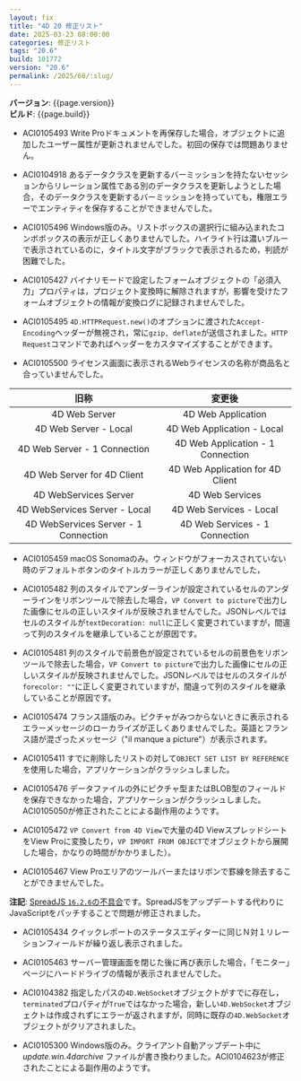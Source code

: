 ```yaml
---
layout: fix
title: "4D 20 修正リスト"
date: 2025-03-23 08:00:00
categories: 修正リスト
tags: "20.6"
build: 101772
version: "20.6"
permalink: /2025/66/:slug/
---
```


**バージョン**: {{page.version}}  
**ビルド**: {{page.build}} 

* ACI0105493 Write Proドキュメントを再保存した場合，オブジェクトに追加したユーザー属性が更新されませんでした。初回の保存では問題ありません。

* ACI0104918 あるデータクラスを更新するバーミッションを持たないセッションからリレーション属性である別のデータクラスを更新しようとした場合，そのデータクラスを更新するバーミッションを持っていても，権限エラーでエンティティを保存することができませんでした。

* ACI0105496 Windows版のみ。リストボックスの選択行に組み込まれたコンボボックスの表示が正しくありませんでした。ハイライト行は濃いブルーで表示されているのに，タイトル文字がブラックで表示されるため，判読が困難でした。

* ACI0105427 バイナリモードで設定したフォームオブジェクトの「必須入力」プロパティは，プロジェクト変換時に解除されますが，影響を受けたフォームオブジェクトの情報が変換ログに記録されませんでした。

* ACI0105495 `4D.HTTPRequest.new()`のオプションに渡された`Accept-Encoding`ヘッダーが無視され，常に`gzip, deflate`が送信されました。`HTTP Request`コマンドであればヘッダーをカスタマイズすることができます。

* ACI0105500 ライセンス画面に表示されるWebライセンスの名称が商品名と合っていませんでした。

|旧称|変更後|
|:-:|:-:|
|4D Web Server|4D Web Application|
|4D Web Server - Local|4D Web Application - Local|
|4D Web Server - 1 Connection|4D Web Application - 1 Connection|
|4D Web Server for 4D Client|4D Web Application for 4D Client|
|4D WebServices Server|4D Web Services|
|4D WebServices Server - Local |4D Web Services - Local|
|4D WebServices Server - 1 Connection|4D Web Services - 1 Connection|

* ACI0105459 macOS Sonomaのみ。ウィンドウがフォーカスされていない時のデフォルトボタンのタイトルカラーが正しくありませんでした，

* ACI0105482 列のスタイルでアンダーラインが設定されているセルのアンダーラインをリボンツールで除去した場合，`VP Convert to picture`で出力した画像にセルの正しいスタイルが反映されませんでした。JSONレベルではセルのスタイルが`textDecoration: null`に正しく変更されていますが，間違って列のスタイルを継承していることが原因です。

* ACI0105481 列のスタイルで前景色が設定されているセルの前景色をリボンツールで除去した場合，`VP Convert to picture`で出力した画像にセルの正しいスタイルが反映されませんでした。JSONレベルではセルのスタイルが`forecolor: ""`に正しく変更されていますが，間違って列のスタイルを継承していることが原因です。

* ACI0105474 フランス語版のみ。ピクチャがみつからないときに表示されるエラーメッセージのローカライズが正しくありませんでした。英語とフランス語が混ざったメッセージ（"il manque a picture"）が表示されます。

* ACI0105411 すでに削除したリストの対して`OBJECT SET LIST BY REFERENCE`を使用した場合，アプリケーションがクラッシュしました。

* ACI0105476 データファイルの外にピクチャ型またはBLOB型のフィールドを保存できなかった場合，アプリケーションがクラッシュしました。ACI0105050が修正されたことによる副作用のようです。

* ACI0105472 `VP Convert from 4D View`で大量の4D ViewスプレッドシートをView Proに変換したり，`VP IMPORT FROM OBJECT`でオブジェクトから展開した場合，かなりの時間がかかりました）。

* ACI0105467 View Proエリアのツールバーまたはリボンで罫線を除去することができませんでした。

**注記**: [SpreadJS `16.2.6`の不具合](https://developer.mescius.com/spreadjs/docs/rnotes/release-notes-for-version-1700)です。SpreadJSをアップデートする代わりにJavaScriptをパッチすることで問題が修正されました。

* ACI0105434 クイックレポートのステータスエディターに同じＮ対１リレーションフィールドが繰り返し表示されました。

* ACI0105463 サーバー管理画面を閉じた後に再び表示した場合，「モニター」ページにハードドライブの情報が表示されませんでした。

* ACI0104382 指定したパスの`4D.WebSocket`オブジェクトがすでに存在し，`terminated`プロパティが`True`ではなかった場合，新しい`4D.WebSocket`オブジェクトは作成されずにエラーが返されますが，同時に既存の`4D.WebSocket`オブジェクトがクリアされました。

* ACI0105300 Windows版のみ。クライアント自動アップデート中に*update.win.4darchive* ファイルが書き換わりました。ACI0104623が修正されたことによる副作用のようです。
